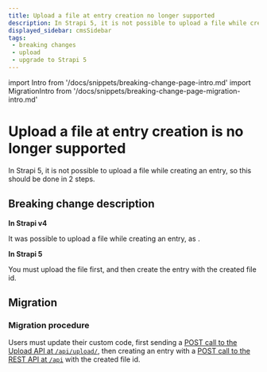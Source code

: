 ```yaml
---
title: Upload a file at entry creation no longer supported 
description: In Strapi 5, it is not possible to upload a file while creating an entry, so users must upload the file first, and then create the entry with the created file id.
displayed_sidebar: cmsSidebar
tags:
 - breaking changes
 - upload
 - upgrade to Strapi 5
---
```


import Intro from '/docs/snippets/breaking-change-page-intro.md'
import MigrationIntro from '/docs/snippets/breaking-change-page-migration-intro.md'

# Upload a file at entry creation is no longer supported

In Strapi 5, it is not possible to upload a file while creating an entry, so this should be done in 2 steps.

<Intro />
<BreakingChangeIdCard plugins />

## Breaking change description

<SideBySideContainer>

<SideBySideColumn>

**In Strapi v4**

It was possible to upload a file while creating an entry, as <ExternalLink to="https://docs-v4.strapi.io/cms/plugins/upload#upload-files-at-entry-creation" text="documented for Strapi v4"/>.

</SideBySideColumn>

<SideBySideColumn>

**In Strapi 5**

You must upload the file first, and then create the entry with the created file id.

</SideBySideColumn>

</SideBySideContainer>

## Migration

<MigrationIntro />

### Migration procedure

Users must update their custom code, first sending a [POST call to the Upload API at `/api/upload/`](/cms/api/rest/upload), then creating an entry with a [POST call to the REST API at `/api`](/cms/api/rest#create) with the created file id.
